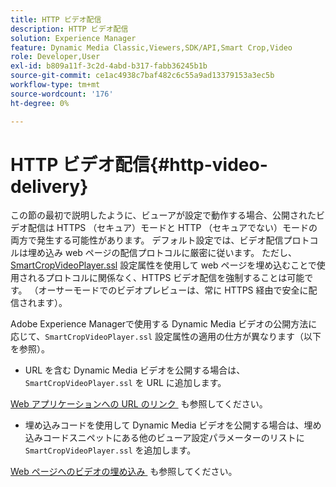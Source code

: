 ```yaml
---
title: HTTP ビデオ配信
description: HTTP ビデオ配信
solution: Experience Manager
feature: Dynamic Media Classic,Viewers,SDK/API,Smart Crop,Video
role: Developer,User
exl-id: b809a11f-3c2d-4abd-b317-fabb36245b1b
source-git-commit: ce1ac4938c7baf482c6c55a9ad13379153a3ec5b
workflow-type: tm+mt
source-wordcount: '176'
ht-degree: 0%

---
```


# HTTP ビデオ配信{#http-video-delivery}

<!-- >[!NOTE]
>
>Secure Video Delivery only applies to AEM 6.2 with the installation of [Feature Pack-13480](https://www.adobeaemcloud.com/content/marketplace/marketplaceProxy.html?packagePath=/content/companies/public/adobe/packages/cq620/featurepack/cq-6.2.0-featurepack-13480) and to AEM 6.1 with installation of [Feature Pack NPR-15011](https://www.adobeaemcloud.com/content/marketplace/marketplaceProxy.html?packagePath=/content/companies/public/adobe/packages/cq610/featurepack/cq-6.1.0-featurepack-15011). -->

この節の最初で説明したように、ビューアが設定で動作する場合、公開されたビデオ配信は HTTPS （セキュア）モードと HTTP （セキュアでない）モードの両方で発生する可能性があります。 デフォルト設定では、ビデオ配信プロトコルは埋め込み web ページの配信プロトコルに厳密に従います。 ただし、[SmartCropVideoPlayer.ssl](../../c-html5-s7-aem-asset-viewers/c-html5-mixedmedia-viewer-about/r-html5-mixedmedia-viewer-config-attrib/r-html5-mixedmedia-viewer-config-attrib-videoplayer-ssl.md#reference-df0a29aa8a584cebaaa1c7bb6fab362e) 設定属性を使用して web ページを埋め込むことで使用されるプロトコルに関係なく、HTTPS ビデオ配信を強制することは可能です。 （オーサーモードでのビデオプレビューは、常に HTTPS 経由で安全に配信されます）。

Adobe Experience Managerで使用する Dynamic Media ビデオの公開方法に応じて、`SmartCropVideoPlayer.ssl` 設定属性の適用の仕方が異なります（以下を参照）。

* URL を含む Dynamic Media ビデオを公開する場合は、`SmartCropVideoPlayer.ssl` を URL に追加します。

<!-- For example, to force secure video delivery, you append `&SmartCropVideoPlayer.ssl=on` to the end of the following viewer URL example: -->

<!--

  ```
  https://demos-pub.assetsadobe.com/etc/dam/viewers/s7viewers/html5/SmartCropVideoViewer.html?asset=%2Fcontent%2Fdam%2Fmarketing%2Fshoppable-video%2Fadobe-axis-demo%2FAdobe_AXIS_V3_GRADED-HD.mp4&config=/etc/dam/presets/viewer/Video&serverUrl=https%3A%2F%2Fadobedemo62-h.assetsadobe.com%2Fis%2Fimage%2F&contenturl=%2F&config2=/etc/dam/presets/analytics&videoserverurl=https://gateway-na.assetsadobe.com/DMGateway/public/demoCo&posterimage=/content/dam/marketing/shoppable-video/adobe-axis-demo/Adobe_AXIS_V3_GRADED-HD.mp4&SmartCropVideoPlayer.ssl=on
  ```

  -->

[Web アプリケーションへの URL のリンク &#x200B;](https://experienceleague.adobe.com/docs/experience-manager-65/assets/dynamic/linking-urls-to-yourwebapplication.html?lang=en#dynamic) も参照してください。

* 埋め込みコードを使用して Dynamic Media ビデオを公開する場合は、埋め込みコードスニペットにある他のビューア設定パラメーターのリストに `SmartCropVideoPlayer.ssl` を追加します。

<!-- For example, to force HTTPS video delivery, you append `&SmartCropVideoPlayer.ssl=on` as in the following example: -->

<!--

  ```
  <style type="text/css"> 
   #s7video_div.s7videoviewer{ 
     width:100%;  
     height:auto; 
   } 
  </style> 
  <script type="text/javascript" src="https://demos-pub.assetsadobe.com/etc/dam/viewers/s7viewers/html5/js/SmartCropVideoViewer.js"></script> 
  <div id="s7video_div"></div> 
  <script type="text/javascript"> 
   var s7videoviewer = new s7viewers.SmartCropVideoViewer({ 
    "containerId" : "s7video_div", 
    "params" : {  
     "SmartCropVideoPlayer.ssl" : "on", 
     "serverurl" : "https://adobedemo62-h.assetsadobe.com/is/image", 
     "contenturl" : "https://demos-pub.assetsadobe.com/",  
     "config" : "/etc/dam/presets/viewer/Video", 
     "config2": "/etc/dam/presets/analytics", 
     "videoserverurl": "https://gateway-na.assetsadobe.com/DMGateway/public/demoCo", 
     "posterimage": "/content/dam/marketing/shoppable-video/adobe-axis-demo/Adobe_AXIS_V3_GRADED-HD.mp4", 
     "asset" : "/content/dam/marketing/shoppable-video/adobe-axis-demo/Adobe_AXIS_V3_GRADED-HD.mp4" } 
   }).init(); 
  </script>
  ```

  -->

[Web ページへのビデオの埋め込み &#x200B;](https://experienceleague.adobe.com/docs/experience-manager-65/assets/dynamic/linking-urls-to-yourwebapplication.html#dynamic) も参照してください。
